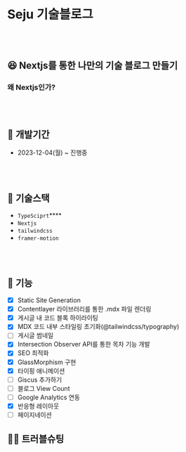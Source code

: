 # Seju 기술블로그

<br />
<br />

## 😆 Nextjs를 통한 나만의 기술 블로그 만들기

### 왜 Nextjs인가?

<br />
<br />

## 📆 개발기간

- 2023-12-04(월) ~ 진행중

<br />
<br />

## 🔨 기술스택

- `TypeSciprt`\*\*\*\*
- `Nextjs`
- `tailwindcss`
- `framer-motion`

<br />
<br />

## 🐫 기능

- [x] Static Site Generation
- [x] Contentlayer 라이브러리를 통한 .mdx 파일 렌더링
- [x] 게시글 내 코드 블록 하이라이팅
- [x] MDX 코드 내부 스타일링 초기화(@tailwindcss/typography)
- [ ] 게시글 썸네일
- [x] Intersection Observer API를 통한 목차 기능 개발
- [x] SEO 최적화
- [x] GlassMorphism 구현
- [x] 타이핑 애니메이션
- [ ] Giscus 추가하기
- [ ] 블로그 View Count
- [ ] Google Analytics 연동
- [x] 반응형 레이아웃
- [ ] 페이지네이션

## 🏊‍♂️ 트러블슈팅
